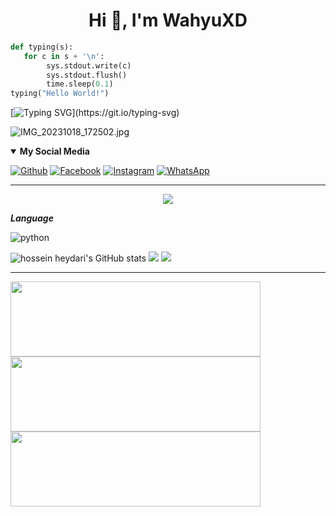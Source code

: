 <h1 align="center">Hi 👋, I'm WahyuXD</h1>

```python
def typing(s):
   for c in s + '\n':
        sys.stdout.write(c)
        sys.stdout.flush()
        time.sleep(0.1)
typing("Hello World!")
```
[![Typing SVG](https://readme-typing-svg.herokuapp.com?font=Koulen&size=25&duration=8000&color=light&center=true&vCenter=true&multiline=true&width=600&lines=Hello+World!)](https://git.io/typing-svg)

![IMG_20231018_172502.jpg](https://github.com/WahyuuXD/unliShare/assets/131398263/96350797-f659-4789-a7d0-e85ad6f71e84)

<details open>
   <summary><strong>My Social Media</strong></summary>
   
   [![Github](https://img.shields.io/badge/Github-Follow-black?style=for-the-badge&logo=github)](https://github.com/WahyuuXD)
   [![Facebook](https://img.shields.io/badge/Facebook-Follow-blue?style=for-the-badge&logo=facebook)](https://m.facebook.com/w4hyu.404)
   [![Instagram](https://img.shields.io/badge/Instagram-Follow-pink?style=for-the-badge&logo=Instagram)](https://www.instagram.com/why.404_)
   [![WhatsApp](https://img.shields.io/badge/whatsapp-Get_in_touch-brightgreen?style=for-the-badge&logo=whatsapp)](https://api.whatsapp.com/send/?phone=233506380966&text=Hallo+Bang!)
</details>


---

<p align="center">
  <img src="https://komarev.com/ghpvc/?username=WahyuuXD&label=Profile+Views&style=flat-square&color=blue"/>
</p>

***Language***

![python](https://img.shields.io/badge/-python-white?style=for-the-badge&logo=python&logoColor=yellow&labelColor=blue)

  <img src="https://github-readme-stats.vercel.app/api?username=WahyuuXD&show_icons=true&include_all_commits=true&theme=monokai" alt="hossein heydari's GitHub stats"/>
  <img src="https://github-readme-streak-stats.herokuapp.com/?user=WahyuuXD&theme=monokai"/>
  <img src="https://github-readme-stats.vercel.app/api/top-langs/?username=WahyuuXD&layout=compact&theme=monokai&langs_count=12"/><br />
  
---
<p>
   <a href="https://github.com/WahyuuXD/FaceBF"><img width="400" height="120" src="https://github-readme-stats.vercel.app/api/pin/?username=WahyuuXD&repo=FaceBF&theme=tokyonight"></a>
   <a href="https://github.com/WahyuuXD/unliShare"><img width="400" height="120" src="https://github-readme-stats.vercel.app/api/pin/?username=WahyuuXD&repo=unliShare&theme=tokyonight"></a>
   <a href="https://github.com/WahyuuXD/Commenter"><img width="400" height="120" src="https://github-readme-stats.vercel.app/api/pin/?username=WahyuuXD&repo=Commenter&theme=tokyonight"></a>
</p>
<!--
**WahyuuXD/WahyuuXD** is a ✨ _special_ ✨ repository because its `README.md` (this file) appears on your GitHub profile.

Here are some ideas to get you started:

- 🔭 I’m currently working on ...
- 🌱 I’m currently learning ...
- 👯 I’m looking to collaborate on ...
- 🤔 I’m looking for help with ...
- 💬 Ask me about ...
- 📫 How to reach me: ...
- 😄 Pronouns: ...
- ⚡ Fun fact: ...
-->





